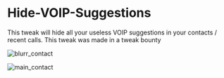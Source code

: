 # Hide-VOIP-Suggestions
This tweak will hide all your useless VOIP suggestions in your contacts / recent calls. This tweak was made in a tweak bounty

![blurr_contact](https://user-images.githubusercontent.com/56236821/130524512-9a621cd7-dcec-4329-a083-7e01bac83ba0.jpeg)

![main_contact](https://user-images.githubusercontent.com/56236821/130524600-87bc3a9c-b577-4416-8862-3b38fad44c9f.jpeg)



